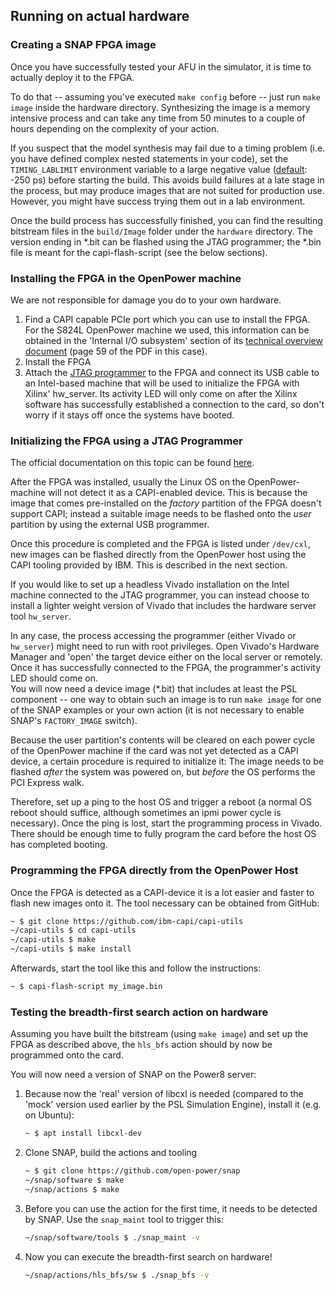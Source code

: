 ## Running on actual hardware

### Creating a SNAP FPGA image

Once you have successfully tested your AFU in the simulator, it is time to actually deploy it to the FPGA.

To do that -- assuming you've executed `make config` before -- just run `make image` inside the hardware directory. Synthesizing the image is a memory intensive process and can take any time from 50 minutes to a couple of hours depending on the complexity of your action.

<div class="brainbox"><span>
If you suspect that the model synthesis may fail due to a timing problem (i.e. you have defined complex nested statements in your code), set the <code>TIMING_LABLIMIT</code> environment variable to a large negative value (<a href="https://github.com/open-power/snap/blob/master/hardware/setup/snap_build.tcl#L29">default</a>: -250 ps) before starting the build. This avoids build failures at a late stage in the process, but may produce images that are not suited for production use. However, you might have success trying them out in a lab environment.
</span></div>

Once the build process has successfully finished, you can find the resulting bitstream files in the `build/Image` folder under the `hardware` directory. The version ending in \*.bit can be flashed using the JTAG programmer; the \*.bin file is meant for the capi-flash-script \(see the below sections\).

### Installing the FPGA in the OpenPower machine

We are not responsible for damage you do to your own hardware.

1. Find a CAPI capable PCIe port which you can use to install the FPGA. For the S824L OpenPower machine we used, this information can be obtained in the 'Internal I/O subsystem' section of its [technical overview document](http://www.redbooks.ibm.com/redpapers/pdfs/redp5139.pdf) \(page 59 of the PDF in this case\).
2. Install the FPGA
3. Attach the [JTAG programmer](https://www.xilinx.com/products/boards-and-kits/hw-usb-ii-g.html) to the FPGA and connect its USB cable to an Intel-based machine that will be used to initialize the FPGA with Xilinx' hw\_server. Its activity LED will only come on after the Xilinx software has successfully established a connection to the card, so don't worry if it stays off once the systems have booted.

### Initializing the FPGA using a JTAG Programmer

The official documentation on this topic can be found [here](https://github.com/open-power/snap/blob/master/hardware/doc/Bitstream_flashing.md).

After the FPGA was installed, usually the Linux OS on the OpenPower-machine will not detect it as a CAPI-enabled device. This is because the image that comes pre-installed on the _factory_ partition of the FPGA doesn't support CAPI; instead a suitable image needs to be flashed onto the _user_ partition by using the external USB programmer.

Once this procedure is completed and the FPGA is listed under `/dev/cxl`, new images can be flashed directly from the OpenPower host using the CAPI tooling provided by IBM. This is described in the next section.

If you would like to set up a headless Vivado installation on the Intel machine connected to the JTAG programmer, you can instead choose to install a lighter weight version of Vivado that includes the hardware server tool `hw_server`.

In any case, the process accessing the programmer \(either Vivado or `hw_server`\) might need to run with root privileges. Open Vivado's Hardware Manager and 'open' the target device either on the local server or remotely. Once it has successfully connected to the FPGA, the programmer's activity LED should come on.  
You will now need a device image \(\*.bit\) that includes at least the PSL component -- one way to obtain such an image is to run `make image` for one of the SNAP examples or your own action \(it is not necessary to enable SNAP's `FACTORY_IMAGE` switch\).

Because the user partition's contents will be cleared on each power cycle of the OpenPower machine if the card was not yet detected as a CAPI device, a certain procedure is required to initialize it: The image needs to be flashed _after_ the system was powered on, but _before_ the OS performs the PCI Express walk.

Therefore, set up a ping to the host OS and trigger a reboot \(a normal OS reboot should suffice, although sometimes an ipmi power cycle is necessary\). Once the ping is lost, start the programming process in Vivado. There should be enough time to fully program the card before the host OS has completed booting.

### Programming the FPGA directly from the OpenPower Host

Once the FPGA is detected as a CAPI-device it is a lot easier and faster to flash new images onto it. The tool necessary can be obtained from GitHub:

```bash
~ $ git clone https://github.com/ibm-capi/capi-utils
~/capi-utils $ cd capi-utils
~/capi-utils $ make
~/capi-utils $ make install
```

Afterwards, start the tool like this and follow the instructions:

```bash
~ $ capi-flash-script my_image.bin
```

### Testing the breadth-first search action on hardware

Assuming you have built the bitstream \(using `make image`\) and set up the FPGA as described above, the `hls_bfs` action should by now be programmed onto the card.

You will now need a version of SNAP on the Power8 server:

1. Because now the 'real' version of libcxl is needed \(compared to the 'mock' version used earlier by the PSL Simulation Engine\), install it \(e.g. on Ubuntu\):

   ```bash
   ~ $ apt install libcxl-dev
   ```

2. Clone SNAP, build the actions and tooling
   
   ```bash
   ~ $ git clone https://github.com/open-power/snap
   ~/snap/software $ make
   ~/snap/actions $ make
   ```

3. Before you can use the action for the first time, it needs to be detected by SNAP. Use the `snap_maint` tool to trigger this:

   ```bash
   ~/snap/software/tools $ ./snap_maint -v
   ```

4. Now you can execute the breadth-first search on hardware!

   ```bash
   ~/snap/actions/hls_bfs/sw $ ./snap_bfs -v
   ```



